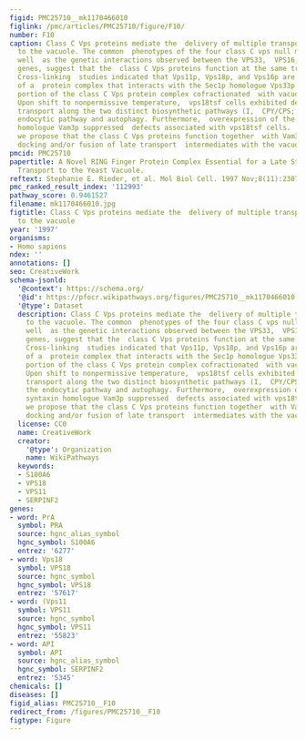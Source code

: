 ```yaml
---
figid: PMC25710__mk1170466010
figlink: /pmc/articles/PMC25710/figure/F10/
number: F10
caption: Class C Vps proteins mediate the  delivery of multiple transport intermediates
  to the vacuole. The common  phenotypes of the four class C vps null mutants, as
  well  as the genetic interactions observed between the VPS33,  VPS16, and VPS18
  genes, suggest that the  class C Vps proteins function at the same transport step.
  Cross-linking  studies indicated that Vps11p, Vps18p, and Vps16p are components
  of a  protein complex that interacts with the Sec1p homologue Vps33p. A  significant
  portion of the class C Vps protein complex cofractionated  with vacuolar membranes.
  Upon shift to nonpermissive temperature,  vps18tsf cells exhibited defects in  protein
  transport along the two distinct biosynthetic pathways (I,  CPY/CPS; II, ALP), the
  endocytic pathway and autophagy. Furthermore,  overexpression of the vacuolar syntaxin
  homologue Vam3p suppressed  defects associated with vps18tsf cells.  Therefore,
  we propose that the class C Vps proteins function together  with Vam3p to mediate
  docking and/or fusion of late transport  intermediates with the vacuole.
pmcid: PMC25710
papertitle: A Novel RING Finger Protein Complex Essential for a Late Step in  Protein
  Transport to the Yeast Vacuole.
reftext: Stephanie E. Rieder, et al. Mol Biol Cell. 1997 Nov;8(11):2307-2327.
pmc_ranked_result_index: '112993'
pathway_score: 0.9461527
filename: mk1170466010.jpg
figtitle: Class C Vps proteins mediate the  delivery of multiple transport intermediates
  to the vacuole
year: '1997'
organisms:
- Homo sapiens
ndex: ''
annotations: []
seo: CreativeWork
schema-jsonld:
  '@context': https://schema.org/
  '@id': https://pfocr.wikipathways.org/figures/PMC25710__mk1170466010.html
  '@type': Dataset
  description: Class C Vps proteins mediate the  delivery of multiple transport intermediates
    to the vacuole. The common  phenotypes of the four class C vps null mutants, as
    well  as the genetic interactions observed between the VPS33,  VPS16, and VPS18
    genes, suggest that the  class C Vps proteins function at the same transport step.
    Cross-linking  studies indicated that Vps11p, Vps18p, and Vps16p are components
    of a  protein complex that interacts with the Sec1p homologue Vps33p. A  significant
    portion of the class C Vps protein complex cofractionated  with vacuolar membranes.
    Upon shift to nonpermissive temperature,  vps18tsf cells exhibited defects in  protein
    transport along the two distinct biosynthetic pathways (I,  CPY/CPS; II, ALP),
    the endocytic pathway and autophagy. Furthermore,  overexpression of the vacuolar
    syntaxin homologue Vam3p suppressed  defects associated with vps18tsf cells.  Therefore,
    we propose that the class C Vps proteins function together  with Vam3p to mediate
    docking and/or fusion of late transport  intermediates with the vacuole.
  license: CC0
  name: CreativeWork
  creator:
    '@type': Organization
    name: WikiPathways
  keywords:
  - S100A6
  - VPS18
  - VPS11
  - SERPINF2
genes:
- word: PrA
  symbol: PRA
  source: hgnc_alias_symbol
  hgnc_symbol: S100A6
  entrez: '6277'
- word: Vps18
  symbol: VPS18
  source: hgnc_symbol
  hgnc_symbol: VPS18
  entrez: '57617'
- word: (Vps11
  symbol: VPS11
  source: hgnc_symbol
  hgnc_symbol: VPS11
  entrez: '55823'
- word: API
  symbol: API
  source: hgnc_alias_symbol
  hgnc_symbol: SERPINF2
  entrez: '5345'
chemicals: []
diseases: []
figid_alias: PMC25710__F10
redirect_from: /figures/PMC25710__F10
figtype: Figure
---
```

